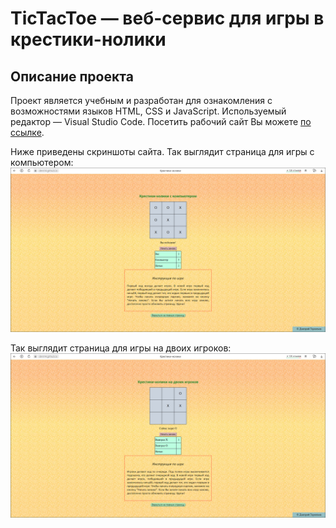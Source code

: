 # TicTacToe — веб-сервис для игры в крестики-нолики
## Описание проекта
Проект является учебным и разработан для ознакомления с возможностями языков HTML, CSS и JavaScript. Используемый редактор — Visual Studio Code.
Посетить рабочий сайт Вы можете [по ссылке](https://dmt14.github.io/TicTacToe/).

Ниже приведены скриншоты сайта.
Так выглядит страница для игры с компьютером:
<br><img src="https://github.com/DmT14/TicTacToe/blob/main/screenshots/computer.png" alt="Игра с компьютером" width="750"/>

Так выглядит страница для игры на двоих игроков:
<br><img src="https://github.com/DmT14/TicTacToe/blob/main/screenshots/user.png" alt="Игра на двоих игроков" width="750"/>
